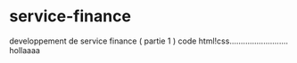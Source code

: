 # service-finance
developpement de service finance ( partie 1 ) 
code html!css..........................
hollaaaa
